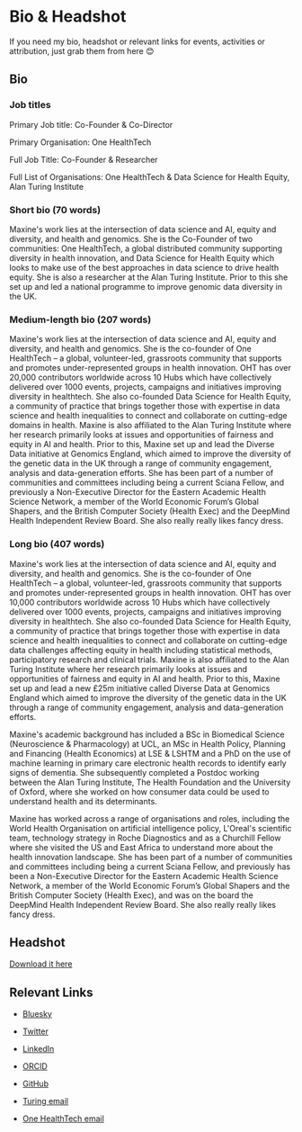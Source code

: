 # Bio & Headshot 

If you need my bio, headshot or relevant links for events, activities or attribution, just grab them from here 😊

## Bio 

### Job titles

Primary Job title: Co-Founder & Co-Director

Primary Organisation: One HealthTech

Full Job Title: Co-Founder & Researcher

Full List of Organisations: One HealthTech & Data Science for Health Equity, Alan Turing Institute 

### Short bio (70 words)
Maxine's work lies at the intersection of data science and AI, equity and diversity, and health and genomics. She is the Co-Founder of two communities: One HealthTech, a global distributed community supporting diversity in health innovation, and Data Science for Health Equity which looks to make use of the best approaches in data science to drive health equity. She is also a researcher at the Alan Turing Institute. Prior to this she set up and led a national programme to improve genomic data diversity in the UK. 

### Medium-length bio (207 words)
Maxine's work lies at the intersection of data science and AI, equity and diversity, and health and genomics. She is the co-founder of One HealthTech – a global, volunteer-led, grassroots community that supports and promotes under-represented groups in health innovation. OHT has over 20,000 contributors worldwide across 10 Hubs which have collectively delivered over 1000 events, projects, campaigns and initiatives improving diversity in healthtech. She also co-founded Data Science for Health Equity, a community of practice that brings together those with expertise in data science and health inequalities to connect and collaborate on cutting-edge domains in health. Maxine is also affiliated to the Alan Turing Institute where her research primarily looks at issues and opportunities of fairness and equity in AI and health. Prior to this, Maxine set up and lead the Diverse Data initiative at Genomics England, which aimed to improve the diversity of the genetic data in the UK through a range of community engagement, analysis and data-generation efforts. She has been part of a number of communities and committees including being a current Sciana Fellow, and previously a Non-Executive Director for the Eastern Academic Health Science Network, a member of the World Economic Forum’s Global Shapers, and the British Computer Society (Health Exec) and the DeepMind Health Independent Review Board. She also really really likes fancy dress.


### Long bio (407 words)
Maxine's work lies at the intersection of data science and AI, equity and diversity, and health and genomics. She is the co-founder of One HealthTech – a global, volunteer-led, grassroots community that supports and promotes under-represented groups in health innovation. OHT has over 10,000 contributors worldwide across 10 Hubs which have collectively delivered over 1000 events, projects, campaigns and initiatives improving diversity in healthtech. She also co-founded Data Science for Health Equity, a community of practice that brings together those with expertise in data science and health inequalities to connect and collaborate on cutting-edge data challenges affecting equity in health including statistical methods, participatory research and clinical trials. Maxine is also affiliated to the Alan Turing Institute where her research primarily looks at issues and opportunities of fairness and equity in AI and health. Prior to this, Maxine set up and lead a new £25m initiative called Diverse Data at Genomics England which aimed to improve the diversity of the genetic data in the UK through a range of community engagement, analysis and data-generation efforts. 

Maxine's academic background has included a BSc in Biomedical Science (Neuroscience & Pharmacology) at UCL, an MSc in Health Policy, Planning and Financing (Health Economics) at LSE & LSHTM and a PhD on the use of machine learning in primary care electronic health records to identify early signs of dementia. She subsequently completed a Postdoc working between the Alan Turing Institute, The Health Foundation and the University of Oxford, where she worked on how consumer data could be used to understand health and its determinants. 

Maxine has worked across a range of organisations and roles, including the World Health Organisation on artificial intelligence policy, L'Oreal's scientific team, technology strategy in Roche Diagnostics and as a Churchill Fellow where she visited the US and East Africa to understand more about the health innovation landscape. She has been part of a number of communities and committees including being a current Sciana Fellow, and previously has been a Non-Executive Director for the Eastern Academic Health Science Network, a member of the World Economic Forum’s Global Shapers and the British Computer Society (Health Exec), and was on the board the DeepMind Health Independent Review Board. She also really really likes fancy dress.

## Headshot

[Download it here](https://raw.githubusercontent.com/maximacki/headshot-bio/master/Maxine%20Mackintosh%20Headshot.jpg)

## Relevant Links

- [Bluesky](https://bsky.app/profile/maxi-macki.bsky.social)
- [Twitter](https://twitter.com/Maxi_Macki)
- [LinkedIn](https://www.linkedin.com/in/maxinemackintosh/)
- [ORCID](https://orcid.org/0000-0003-3740-1302)
- [GitHub](https://github.com/maximacki)

- [Turing email](mailto:mmackintosh@turing.ac.uk)
- [One HealthTech email](mailto:maxine@onehealthtech.com)
